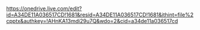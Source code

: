 https://onedrive.live.com/edit?id=A34DE11A036517CD!1681&resid=A34DE11A036517CD!1681&ithint=file%2cpptx&authkey=!AHnKA13mdi29u7Q&wdo=2&cid=a34de11a036517cd
